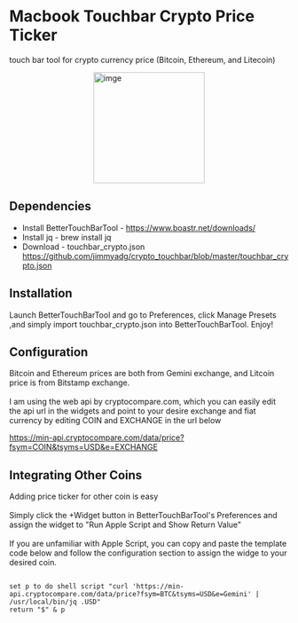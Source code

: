 # Macbook Touchbar Crypto Price Ticker
touch bar tool for crypto currency price (Bitcoin, Ethereum, and Litecoin)

<img style="display: block; margin: 0 auto;" width="200" src="https://github.com/jimmyadg/crypto_touchbar/blob/master/banner.JPG" alt="imge"/>

## Dependencies
- Install BetterTouchBarTool - https://www.boastr.net/downloads/
- Install jq  - brew install jq
- Download - touchbar_crypto.json https://github.com/jimmyadg/crypto_touchbar/blob/master/touchbar_crypto.json

## Installation
Launch BetterTouchBarTool and go to Preferences, click Manage Presets ,and simply import touchbar_crypto.json into BetterTouchBarTool. Enjoy!

## Configuration
Bitcoin and Ethereum prices are both from Gemini exchange, and Litcoin price is from Bitstamp exchange.
<br>
<br>
I am using the web api by cryptocompare.com, which you can easily edit the api url in the widgets and point to your desire exchange and fiat currency by editing COIN and EXCHANGE in the url below

https://min-api.cryptocompare.com/data/price?fsym=COIN&tsyms=USD&e=EXCHANGE

## Integrating Other Coins
Adding price ticker for other coin is easy
<br>
<br>
Simply click the +Widget button in BetterTouchBarTool's Preferences and assign the widget to "Run Apple Script and Show Return Value"
<br>
<br>
If you are unfamiliar with Apple Script, you can copy and paste the template code below and follow the configuration section to assign the widge to your desired coin.

<code>
set p to do shell script "curl 'https://min-api.cryptocompare.com/data/price?fsym=BTC&tsyms=USD&e=Gemini' | /usr/local/bin/jq .USD"
return "$" & p
</code>
